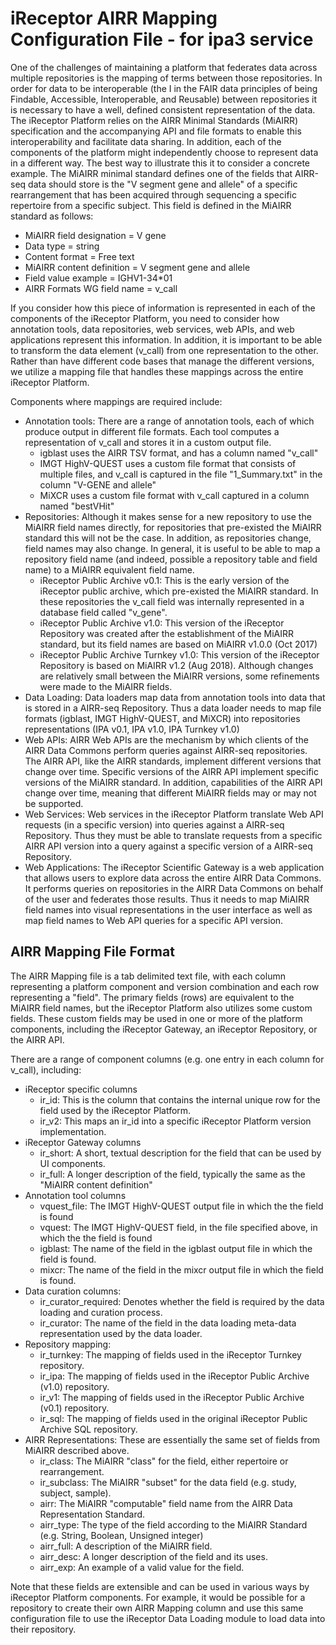 # iReceptor AIRR Mapping Configuration File - for ipa3 service

One of the challenges of maintaining a platform that federates data across multiple repositories
is the mapping of terms between those repositories. In order for data to be interoperable (the I 
in the FAIR data principles of being Findable, Accessible, Interoperable, and Reusable) between repositories it
is necessary to have a well, defined consistent representation of the data. The iReceptor Platform
relies on the AIRR
Minimal Standards (MiAIRR) specification and the accompanying API and file formats to enable this
interoperability and facilitate data sharing. In addition, each of the components of the platform
might independently choose to represent data in a different way. The best way to illustrate this it to
consider a concrete example. The MiAIRR minimal standard defines one of the fields that AIRR-seq data
should store is the "V segment gene and allele" of a specific rearrangement that has been acquired through
sequencing a specific repertoire from a specific subject. This field is defined in the MiAIRR standard as
follows:

- MiAIRR field designation = V gene
- Data type	= string
- Content format = Free text
- MiAIRR content definition = V segment gene and allele
- Field value example = IGHV1-34\*01
- AIRR Formats WG field name = v_call

If you consider how this piece of information is represented in each of the components of the iReceptor 
Platform, you need to consider how annotation tools, data repositories, web services, web APIs, and
web applications represent this information. In addition, it is important to be able to transform the data
element (v_call) from one representation to the other. Rather than have different code bases that manage the
different versions, we utilize a mapping file that handles these mappings across the entire iReceptor Platform.

Components where mappings are required include:

- Annotation tools: There are a range of annotation tools, each of which produce output in different file formats. Each tool computes a representation of v_call and stores it in a custom output file.
	- igblast uses the AIRR TSV format, and has a column named "v_call"
	- IMGT HighV-QUEST uses a custom file format that consists of multiple files, and v_call is captured in the file "1_Summary.txt" in the column "V-GENE and allele" 
	- MiXCR uses a custom file format with v_call captured in a column named "bestVHit"
- Repositories: Although it makes sense for a new repository to use the MiAIRR field names directly, for repositories that pre-existed the MiAIRR standard this will not be the case. In addition, as repositories change, field names may also change. In general, it is useful to be able to map a repository field name (and indeed, possible a repository table and field name) to a MiAIRR equivalent field name.
	- iReceptor Public Archive v0.1: This is the early version of the iReceptor public archive, which pre-existed the MiAIRR standard. In these repositories the v_call field was internally represented in a database field called "v_gene".
	- iReceptor Public Archive v1.0: This version of the iReceptor Repository was created after the establishment of the MiAIRR standard, but its field names are based on MiAIRR v1.0.0 (Oct 2017)
	- iReceptor Public Archive Turnkey v1.0: This version of the iReceptor Repository is based on MiAIRR v1.2 (Aug 2018). Although changes are relatively small between the MiAIRR versions, some refinements were made to the MiAIRR fields.
- Data Loading: Data loaders map data from annotation tools into data that is stored in a AIRR-seq Repository. Thus a data loader needs to map file formats (igblast, IMGT HighV-QUEST, and MiXCR) into repositories representations (IPA v0.1, IPA v1.0, IPA Turnkey v1.0)
- Web APIs: AIRR Web APIs are the mechanism by which clients of the AIRR Data Commons perform queries against AIRR-seq repositories. The AIRR API, like the AIRR standards, implement different versions that change over time. Specific versions of the AIRR API implement specific versions of the MiAIRR standard. In addition, capabilities of the AIRR API change over time, meaning that different MiAIRR fields may or may not be supported. 
- Web Services: Web services in the iReceptor Platform translate Web API requests (in a specific version) into queries against a AIRR-seq Repository. Thus they must be able to translate requests from a specific AIRR API version into a query against a specific version of a AIRR-seq Repository.
- Web Applications: The iReceptor Scientific Gateway is a web application that allows users to explore data across the entire AIRR Data Commons. It performs queries on repositories in the AIRR Data Commons on behalf of the user and federates those results. Thus it needs to map MiAIRR field names into visual representations in the user interface as well as map field names to Web API queries for a specific API version.


## AIRR Mapping File Format

The AIRR Mapping file is a tab delimited text file, with each column representing a platform component and version combination and each row representing a "field". The primary fields (rows) are equivalent to the MiAIRR field names, but the iReceptor Platform also utilizes some custom fields. These custom fields may be used in one or more of the platform components, including the iReceptor Gateway, an iReceptor Repository, or the AIRR API. 

There are a range of component columns (e.g. one entry in each column for v_call), including:

- iReceptor specific columns
	- ir_id: This is the column that contains the internal unique row for the field used by the iReceptor Platform.
	- ir_v2: This maps an ir_id into a specific iReceptor Platform version implementation.
- iReceptor Gateway columns
	- ir_short: A short, textual description for the field that can be used by UI components.
	- ir_full: A longer description of the field, typically the same as the "MiAIRR content definition"
- Annotation tool columns
	- vquest_file: The IMGT HighV-QUEST output file in which the the field is found
	- vquest: The IMGT HighV-QUEST field, in the file specified above, in which the the field is found
	- igblast: The name of the field in the igblast output file in which the field is found.
	- mixcr: The name of the field in the mixcr output file in which the field is found.
- Data curation columns:
	- ir_curator_required: Denotes whether the field is required by the data loading and curation process.
	- ir_curator: The name of the field in the data loading meta-data representation used by the data loader.
- Repository mapping:
	- ir_turnkey: The mapping of fields used in the iReceptor Turnkey repository.
	- ir_ipa: The mapping of fields used in the iReceptor Public Archive (v1.0) repository.
	- ir_v1: The mapping of fields used in the iReceptor Public Archive (v0.1) repository.
	- ir_sql: The mapping of fields used in the original iReceptor Public Archive SQL repository.
- AIRR Representations: These are essentially the same set of fields from MiAIRR described above.
	- ir_class: The MiAIRR "class" for the field, either repertoire or rearrangement.
	- ir_subclass: The MiAIRR "subset" for the data field (e.g. study, subject, sample).
	- airr: The MiAIRR "computable" field name from the AIRR Data Representation Standard.
	- airr_type: The type of the field according to the MiAIRR Standard (e.g. String, Boolean, Unsigned integer)
	- airr_full: A description of the MiAIRR field.
	- airr_desc: A longer description of the field and its uses.
	- airr_exp: An example of a valid value for the field.

Note that these fields are extensible and can be used in various ways by iReceptor Platform components. For example, it would be possible for a repository to create their own AIRR Mapping column and use this same configuration file to use the iReceptor Data Loading module to load data into their repository.
